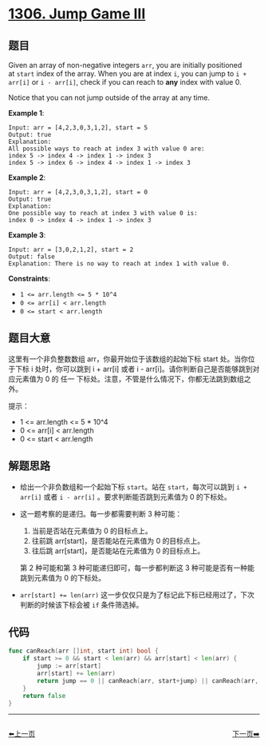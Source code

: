 # [1306. Jump Game III](https://leetcode.com/problems/jump-game-iii/)


## 题目

Given an array of non-negative integers `arr`, you are initially positioned at `start` index of the array. When you are at index `i`, you can jump to `i + arr[i]` or `i - arr[i]`, check if you can reach to **any** index with value 0.

Notice that you can not jump outside of the array at any time.

**Example 1**:

```
Input: arr = [4,2,3,0,3,1,2], start = 5
Output: true
Explanation: 
All possible ways to reach at index 3 with value 0 are: 
index 5 -> index 4 -> index 1 -> index 3 
index 5 -> index 6 -> index 4 -> index 1 -> index 3
```

**Example 2**:

```
Input: arr = [4,2,3,0,3,1,2], start = 0
Output: true 
Explanation: 
One possible way to reach at index 3 with value 0 is: 
index 0 -> index 4 -> index 1 -> index 3
```

**Example 3**:

```
Input: arr = [3,0,2,1,2], start = 2
Output: false
Explanation: There is no way to reach at index 1 with value 0.
```

**Constraints**:

- `1 <= arr.length <= 5 * 10^4`
- `0 <= arr[i] < arr.length`
- `0 <= start < arr.length`


## 题目大意

这里有一个非负整数数组 arr，你最开始位于该数组的起始下标 start 处。当你位于下标 i 处时，你可以跳到 i + arr[i] 或者 i - arr[i]。请你判断自己是否能够跳到对应元素值为 0 的 任一 下标处。注意，不管是什么情况下，你都无法跳到数组之外。

提示：

- 1 <= arr.length <= 5 * 10^4
- 0 <= arr[i] < arr.length
- 0 <= start < arr.length


## 解题思路

- 给出一个非负数组和一个起始下标 `start`。站在 `start`，每次可以跳到 `i + arr[i]` 或者 `i - arr[i]` 。要求判断能否跳到元素值为 0 的下标处。
- 这一题考察的是递归。每一步都需要判断 3 种可能：
    1. 当前是否站在元素值为 0 的目标点上。
    2. 往前跳 arr[start]，是否能站在元素值为 0 的目标点上。
    3. 往后跳 arr[start]，是否能站在元素值为 0 的目标点上。

    第 2 种可能和第 3 种可能递归即可，每一步都判断这 3 种可能是否有一种能跳到元素值为 0 的下标处。

- `arr[start] += len(arr)`  这一步仅仅只是为了标记此下标已经用过了，下次判断的时候该下标会被 `if` 条件筛选掉。

## 代码

```go
func canReach(arr []int, start int) bool {
	if start >= 0 && start < len(arr) && arr[start] < len(arr) {
		jump := arr[start]
		arr[start] += len(arr)
		return jump == 0 || canReach(arr, start+jump) || canReach(arr, start-jump)
	}
	return false
}
```


----------------------------------------------
<div style="display: flex;justify-content: space-between;align-items: center;">
<p><a href="https://books.halfrost.com/leetcode/ChapterFour/1305.All-Elements-in-Two-Binary-Search-Trees/">⬅️上一页</a></p>
<p><a href="https://books.halfrost.com/leetcode/ChapterFour/1313.Decompress-Run-Length-Encoded-List/">下一页➡️</a></p>
</div>
